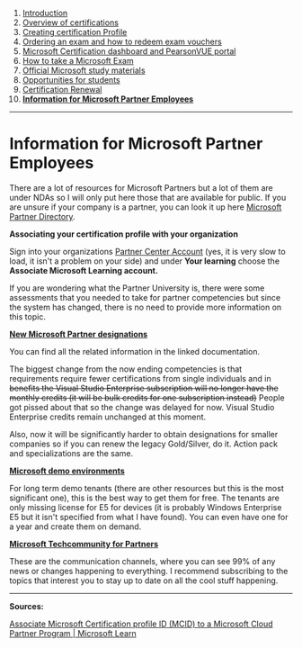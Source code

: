 1. [Introduction](1.%20Introduction.md)
2. [Overview of certifications](2.%20Overview%20of%20certifications.md)
3. [Creating certification Profile](3.%20Creating%20a%20certification%20profile.md)
4. [Ordering an exam and how to redeem exam vouchers](4.%20Ordering%20an%20exam%20and%20how%20to%20redeem%20exam%20vouchers.md)
5. [Microsoft Certification dashboard and PearsonVUE portal](5.%20Microsoft%20certification%20dashboard%20and%20PearsonVUE%20portal.md)
6. [How to take a Microsoft Exam](%20%20%20%20%20%20How%20to%20take%20Microsoft%20Exams.md)
7. [Official Microsoft study materials](7.%20Official%20Microsoft%20study%20materials.md)
8. [Opportunities for students](9.%20Opportunities%20for%20students.md)
9. [Certification Renewal](X.%20Certification%20renewal.md)
10. [**Information for Microsoft Partner Employees**](XI.%20Information%20for%20Microsoft%20Partner%20Employees.md)

---

# Information for Microsoft Partner Employees

There are a lot of resources for Microsoft Partners but a lot of them are under NDAs so I will only put here those that are available for public. If you are unsure if your company is a partner, you can look it up here [Microsoft Partner Directory](http://appsource.microsoft.com/en-us/marketplace/partner-dir/).

**Associating your certification profile with your organization**

Sign into your organizations [Partner Center Account](https://partner.microsoft.com/pc/users/myaccount) (yes, it is very slow to load, it isn't a problem on your side) and under **Your learning** choose the **Associate Microsoft Learning account.**

If you are wondering what the Partner University is, there were some assessments that you needed to take for partner competencies but since the system has changed, there is no need to provide more information on this topic.

[**New Microsoft Partner designations**](https://docs.microsoft.com/en-us/partner-center/introduction-to-pcs)

You can find all the related information in the linked documentation.

The biggest change from the now ending competencies is that requirements require fewer certifications from single individuals and in ~~benefits the Visual Studio Enterprise subscription will no longer have the monthly credits (it will be bulk credits for one subscription instead)~~ People got pissed about that so the change was delayed for now. Visual Studio Enterprise credits remain unchanged at this moment.

Also, now it will be significantly harder to obtain designations for smaller companies so if you can renew the legacy Gold/Silver, do it. Action pack and specializations are the same.

[**Microsoft demo environments**](https://cdx.transform.microsoft.com/)

For long term demo tenants (there are other resources but this is the most significant one), this is the best way to get them for free. The tenants are only missing license for E5 for devices (it is probably Windows Enterprise E5 but it isn't specified from what I have found). You can even have one for a year and create them on demand.

[**Microsoft Techcommunity for Partners**](https://techcommunity.microsoft.com/t5/partner-discussion-topics/ct-p/PartnerDiscuss)

These are the communication channels, where you can see 99% of any news or changes happening to everything. I recommend subscribing to the topics that interest you to stay up to date on all the cool stuff happening.

---

**Sources:**

[Associate Microsoft Certification profile ID (MCID) to a Microsoft Cloud Partner Program | Microsoft Learn](https://learn.microsoft.com/en-us/partner-center/ms-learn-associate)
